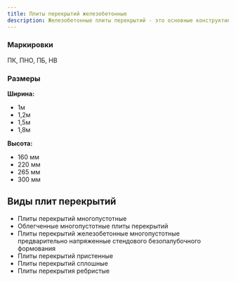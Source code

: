 ```yaml
---
title: Плиты перекрытий железобетонные
description: Железобетонные плиты перекрытий - это основные конструктивные элементы зданий, предназначенные для разделения этажей и передачи нагрузки на несущие стены или балки. Наша компания предлагает широкий ассортимент плит различных типоразмеров, соответствующих ГОСТ.
---
```


### Маркировки
ПК, ПНО, ПБ, НВ

### Размеры
**Ширина:**
- 1м
- 1,2м
- 1,5м
- 1,8м

**Высота:**
- 160 мм
- 220 мм
- 265 мм
- 300 мм

## Виды плит перекрытий
- Плиты перекрытий многопустотные
- Облегченные многопустотные плиты перекрытий
- Плиты перекрытий железобетонные многопустотные предварительно напряженные стендового безопалубочного формования
- Плиты перекрытий пристенные
- Плиты перекрытий сплошные
- Плиты перекрытия ребристые

